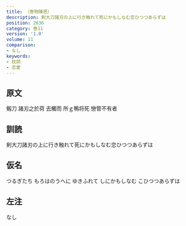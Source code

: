 ```yaml
---
title: （寄物陳思）
description: 剣大刀諸刃の上に行き触れて死にかもしなむ恋ひつつあらずは
position: 2636
category: 巻11
version: '1.0'
volume: 11
comparison:
- なし
keywords:
- 枕詞
- 恋愛
---
```


## 原文

剱刀 諸刃之於荷 去觸而 所ｇ鴨将死 戀管不有者

## 訓読

剣大刀諸刃の上に行き触れて死にかもしなむ恋ひつつあらずは

## 仮名

つるぎたち もろはのうへに ゆきふれて しにかもしなむ こひつつあらずは

## 左注

なし
